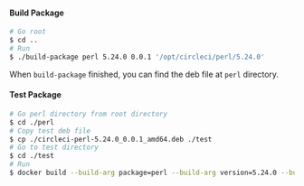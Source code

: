 #### Build Package

```bash
# Go root
$ cd ..
# Run
$ ./build-package perl 5.24.0 0.0.1 '/opt/circleci/perl/5.24.0'
```

When `build-package` finished, you can find the deb file at `perl` directory.

#### Test Package

```bash
# Go perl directory from root directory
$ cd ./perl
# Copy test deb file
$ cp ./circleci-perl-5.24.0_0.0.1_amd64.deb ./test
# Go to test directory
$ cd ./test
# Run
$ docker build --build-arg package=perl --build-arg version=5.24.0 --build-arg install_dir='/opt/circleci/perl/5.24.0' -t sgykfjsm/package_builder-perl-test:5.24.0 .
```
